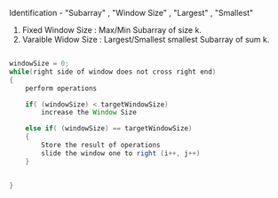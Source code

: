 Identification - "Subarray" , "Window Size" , "Largest" , "Smallest"

1. Fixed Window Size : Max/Min Subarray of size k.
2. Varaible Widow Size : Largest/Smallest smallest Subarray of sum k.



```java

windowSize = 0;
while(right side of window does not cross right end)
{
    perform operations

    if( (windowSize) < targetWindowSize)
        increase the Window Size

    else if( (windowSize) == targetWindowSize)
    {
        Store the result of operations
        slide the window one to right (i++, j++)
    }


}

```


